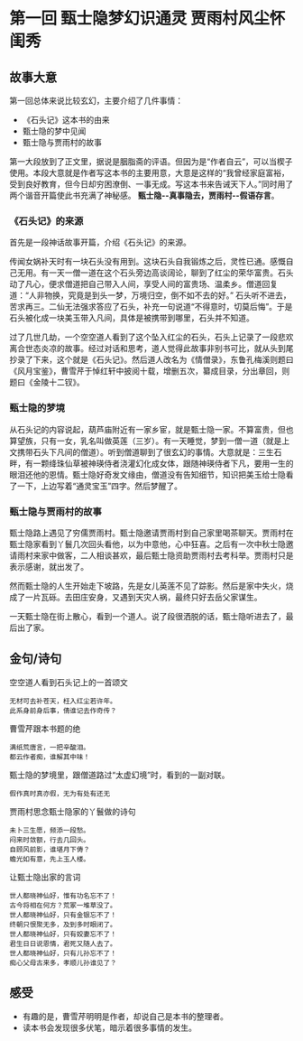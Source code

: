 # 第一回 甄士隐梦幻识通灵 贾雨村风尘怀闺秀

## 故事大意

第一回总体来说比较玄幻，主要介绍了几件事情：

* 《石头记》这本书的由来
* 甄士隐的梦中见闻
* 甄士隐与贾雨村的故事

第一大段放到了正文里，据说是胭脂斋的评语。但因为是“作者自云”，可以当楔子使用。本段大意就是作者写这本书的主要用意，大意是这样的“我曾经家庭富裕，受到良好教育，但今日却穷困潦倒、一事无成。写这本书来告诫天下人。”同时用了两个谐音开篇使此书充满了神秘感。 **甄士隐--真事隐去，贾雨村--假语存言**。

### 《石头记》的来源

首先是一段神话故事开篇，介绍《石头记》的来源。

传闻女娲补天时有一块石头没有用到。这块石头自我锻炼之后，灵性已通。感慨自己无用。有一天一僧一道在这个石头旁边高谈阔论，聊到了红尘的荣华富贵。石头动了凡心，便求僧道把自己带入人间，享受人间的富贵场、温柔乡。僧道回复道：“人非物换，究竟是到头一梦，万境归空，倒不如不去的好。” 石头听不进去，苦求再三。二仙无法强求答应了石头，补充一句说道“不得意时，切莫后悔”。于是石头被化成一块美玉带入凡间，具体是被携带到哪里，石头并不知道。

过了几世几劫，一个空空道人看到了这个坠入红尘的石头，石头上记录了一段悲欢离合世态炎凉的故事。经过对话和思考，道人觉得此故事非别书可比，就从头到尾抄录了下来，这个就是《石头记》。然后道人改名为《情僧录》，东鲁孔梅溪则题曰《风月宝鉴》，曹雪芹于悼红轩中披阅十载，增删五次，纂成目录，分出章回，则题曰《金陵十二钗》。

### 甄士隐的梦境

从石头记的内容说起，葫芦庙附近有一家乡宦，就是甄士隐一家。不算富贵，但也算望族，只有一女，乳名叫做英莲（三岁）。有一天睡觉，梦到一僧一道（就是上文携带石头下凡间的僧道）。听到僧道聊到了很玄幻的事情。大意就是：三生石畔，有一颗绛珠仙草被神瑛侍者浇灌幻化成女体，跟随神瑛侍者下凡，要用一生的眼泪还他的恩情。甄士隐好奇发文缘由，僧道没有告知细节，知识把美玉给士隐看了一下，上边写着“通灵宝玉”四字。然后梦醒了。

### 甄士隐与贾雨村的故事

甄士隐路上遇见了穷儒贾雨村。甄士隐邀请贾雨村到自己家里喝茶聊天。贾雨村在甄士隐家看到丫鬟几次回头看他，以为中意他，心中狂喜。之后有一次中秋士隐邀请雨村来家中做客，二人相谈甚欢，最后甄士隐资助贾雨村去考科举。贾雨村只是表示感谢，就出发了。

然而甄士隐的人生开始走下坡路，先是女儿英莲不见了踪影。然后是家中失火，烧成了一片瓦砾。去田庄安身，又遇到天灾人祸，最终只好去岳父家谋生。

一天甄士隐在街上散心，看到一个道人。说了段很洒脱的话，甄士隐听进去了，最后出了家。

## 金句/诗句

空空道人看到石头记上的一首颂文

```shell
无材可去补苍天，枉入红尘若许年。　
此系身前身后事，倩谁记去作奇传？
```

曹雪芹跟本书题的绝

```shell
满纸荒唐言，一把辛酸泪。
都云作者痴，谁解其中味！
```

甄士隐的梦境里，跟僧道路过“太虚幻境”时，看到的一副对联。

```shell
假作真时真亦假，无为有处有还无
```

贾雨村思念甄士隐家的丫鬟做的诗句

```shell
未卜三生愿，频添一段愁。
闷来时敛额，行去几回头。
自顾风前影，谁堪月下俦？
蟾光如有意，先上玉人楼。
```

让甄士隐出家的言词

```shell
世人都晓神仙好，惟有功名忘不了！
古今将相在何方？荒冢一堆草没了。
世人都晓神仙好，只有金银忘不了！
终朝只恨聚无多，及到多时眼闭了。
世人都晓神仙好，只有姣妻忘不了！
君生日日说恩情，君死又随人去了。
世人都晓神仙好，只有儿孙忘不了！
痴心父母古来多，孝顺儿孙谁见了？
```

## 感受

* 有趣的是，曹雪芹明明是作者，却说自己是本书的整理者。
* 读本书会发现很多伏笔，暗示着很多事情的发生。

